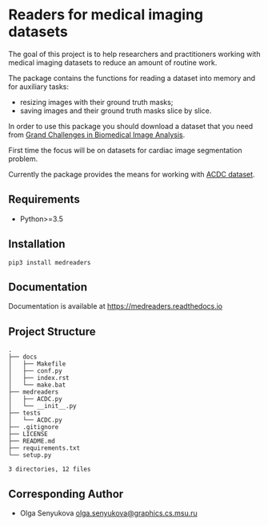 # Readers for medical imaging datasets

The goal of this project is to help researchers and practitioners working with medical imaging datasets to reduce an amount of routine work.

The package contains the functions for reading a dataset into memory and for auxiliary tasks:
* resizing images with their ground truth masks;
* saving images and their ground truth masks slice by slice.

In order to use this package you should download a dataset that you need from [Grand Challenges in Biomedical Image Analysis](https://grand-challenge.org/challenges/).

First time the focus will be on datasets for cardiac image segmentation problem.

Currently the package provides the means for working with [ACDC dataset](https://www.creatis.insa-lyon.fr/Challenge/acdc/index.html).

## Requirements

* Python>=3.5

## Installation

```
pip3 install medreaders
```

## Documentation

Documentation is available at https://medreaders.readthedocs.io

## Project Structure
```
.
├── docs
│   ├── Makefile
│   ├── conf.py
│   ├── index.rst
│   └── make.bat
├── medreaders
│   ├── ACDC.py
│   └── __init__.py
├── tests
│   └── ACDC.py
├── .gitignore
├── LICENSE
├── README.md
├── requirements.txt
└── setup.py

3 directories, 12 files
```

## Corresponding Author

* Olga Senyukova olga.senyukova@graphics.cs.msu.ru
